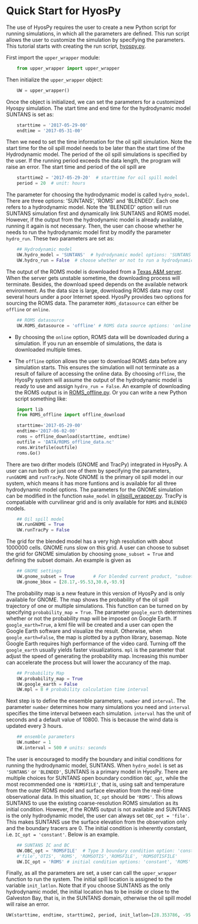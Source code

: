 Quick Start for HyosPy
=====


The use of HyosPy requires the user to create a new Python script for running simulations, in which all the parameters 
are defined. This run script allows the user to customize the simulation by specifying the parameters. This tutorial 
starts with creating the run script, [hyospy.py](https://github.com/UT-CWE/Hyospy/blob/Hyospy-develop/Hyospy_ensemble/hyospy.py). 

First import the `upper_wrapper` module: 

```python
    from upper_wrapper import upper_wrapper
```

Then initialize the `upper_wrapper` object:

```python
    UW = upper_wrapper()
```

Once the object is initialized, we can set the parameters for a customized Hyospy simulation. The start time and end time
for the hydrodynamic model SUNTANS is set as:

```python
    starttime = '2017-05-29-00'
    endtime = '2017-05-31-00'
```

Then we need to set the time information for the oil spill simulation. Note the start time for the oil spill model needs to 
be later than the start time of the Hydrodynamic model. The period of the oil spill simulations is specified by the user. If 
the running period exceeds the data length, the program will raise an error. The start time and period of the oil spill are

```python
    starttime2 = '2017-05-29-20'  # starttime for oil spill model
    period = 20  # unit: hours
```

The parameter for choosing the hydrodynamic model is called `hydro_model`. There are three options: 'SUNTANS', 'ROMS' and 'BLENDED'.
Each one refers to a hydrodynamic model. Note the 'BLENDED' option will run SUNTANS simulation first and dynamically link SUNTANS
and ROMS model. However, if the output from the hydrodynamic model is already available, running it again is not necessary. Then,
the user can choose whether he needs to run the hydrodynamic model first by modify the parameter `hydro_run`. These two parameters
are set as:

```python
    ## Hydrodynamic model
    UW.hydro_model = 'SUNTANS'  # hydrodynamic model options: 'SUNTANS', 'ROMS', 'BLENDED'
    UW.hydro_run = False  # choose whether or not to run a hydrodynamic model first
```

The output of the ROMS model is downloaded from a [Texas A&M server](http://barataria.tamu.edu:8080/thredds/catalog.html). When
the server gets unstable sometime, the downloading process will terminate. Besides, the download speed depends on the available 
network environment. As the data size is large, downloading ROMS data may cost several hours under a poor Internet speed. HyosPy 
provides two options for sourcing the ROMS data. The parameter `ROMS_datasource` can either be `offline` or `online`. 

```python
    ## ROMS datasource
    UW.ROMS_datasource = 'offline' # ROMS data source options: 'online', 'offline'
```

- By choosing the `online` option, ROMS data will be downloaded during a simulation. If you run an ensemble of simulations, the
data is downloaded multiple times. 

- The `offline` option allows the user to download ROMS data before any simulation starts. This ensures the simulation will not
terminate as a result of failure of accessing the online data. By choosing `offline`, the HyosPy system will assume the output 
of the hydrodynamic model is ready to use and assign `hydro_run = False`. An example of downloading the ROMS output is in 
[ROMS_offline.py](https://github.com/UT-CWE/Hyospy/blob/Hyospy-develop/Hyospy_ensemble/lib/ROMS_offline.py). Or you can write 
a new Python script something like:

```python
    import lib
    from ROMS_offline import offline_download

    starttime='2017-05-29-00'
    endtime='2017-06-02-00'
    roms = offline_download(starttime, endtime)
    outfile = 'DATA/ROMS_offline_data.nc'
    roms.Writefile(outfile)
    roms.Go()
```

There are two drifter models (GNOME and TracPy) integrated in HyosPy. A user can run both or just one of them by specifying the
parameters, `runGNOME` and `runTracPy`. Note GNOME is the primary oil spill model in our system, which means it has more funtions and is available for all three hydrodynamic model options.
The parameters for the GNOME simulation can be modified in the function `make_model` in 
[oilspill_wrapper.py](https://github.com/UT-CWE/Hyospy/blob/Hyospy-develop/Hyospy_ensemble/oilspill_wrapper.py). TracPy is compatiable with curvilinear grid and is only available for `ROMS` and `BLENDED` models.  

```python
    ## Oil spill model
    UW.runGNOME = True
    UW.runTracPy = False
```

The grid for the blended model has a very high resolution with about 1000000 cells. GNOME runs slow on this grid. A user can
choose to subset the grid for GNOME simulation by choosing `gnome_subset = True` and defining the subset domain. An example is given as

```python
    ## GNOME settings
    UW.gnome_subset = True       # For blended current product, "subset=True" makes GNOME run faster
    UW.gnome_bbox = [28.17,-95.53,30.0,-93.9]
```

The probability map is a new feature in this version of HyosPy and is only available for GNOME. The map shows the probability of the oil spill trajectory of one or multiple simulations. This function can be turned on by specifying `probability_map = True`. The parameter `google_earth` determines whether or not the probability map will be imposed on Google Earth. If `google_earth=True`, a kml file will be created and a user can open the Google Earth software and visualize the result. Otherwise, when `google_earth=False`, the map is plotted by a python library, basemap. Note Google Earth requires high performance of the video card. Turning off the `google_earth` usually yields faster visualizations. `mpl` is the parameter that adjust the speed of generating the probability map. Increasing this number can accelerate the process but will lower the accurancy of the map. 

```python
    ## Probability Map
    UW.probability_map = True
    UW.google_earth = False
    UW.mpl = 8 # probability calculation time interval
```

Next step is to define the ensemble parameters, `number` and `interval`. The parameter `number` determines how many simulations you need and `interval` specifies the time interval between each simulation. `interval` has the unit of seconds and a default value of 10800. This is because the wind data is updated every 3 hours. 

```python
    ## ensemble parameters
    UW.number = 1
    UW.interval = 500 # units: seconds
```

The user is encouraged to modify the boundary and initial conditions for running the hydrodynamic model, SUNTANS. When `hydro_model` is set as `'SUNTANS'` or `'BLENDED'`, SUNTANS is a primary model in HyosPy. There are multiple choices for SUNTANS open boundary condition `OBC_opt`, while the most recommended one is `'ROMSFILE'`, that is, using salt and temperature from the outer ROMS model and surface elevation from the real-time observational data. In this situation,  `IC_opt` should be `'ROMS'`. This allows SUNTANS to use the existing coarse-resolution ROMS simulation as its initial condition. 
However, if the ROMS output is not available and SUNTANS is the only hydrodynamic model, the user can always set `OBC_opt = 'file'`. This makes SUNTANS use the surface elevation from the observation only and the boundary tracers are 0. The initial condition is inherently constant, i.e. `IC_opt = 'constant'`. Below is an example. 

```python
    ## SUNTANS IC and BC
    UW.OBC_opt = 'ROMSFILE'  # Type 3 boundary condition option: 'constant',
    #'file','OTIS', 'ROMS', 'ROMSOTIS','ROMSFILE', 'ROMSOTISFILE'
    UW.IC_opt = 'ROMS' # initial condition options: 'constant', 'ROMS'
```

Finally, as all the parameters are set, a user can call the `upper_wrapper` function to run the system. The initial spill location is assigned to the variable `init_latlon`. Note that if you choose SUNTANS as the only hydrodynamic model, the initial location has to be inside or close to the Galveston Bay, that is, in the SUNTANS domain, otherwise the oil spill model will raise an error. 

```python
UW(starttime, endtime, starttime2, period, init_latlon=[28.353786, -95.315109])  #ROMS domain
```










